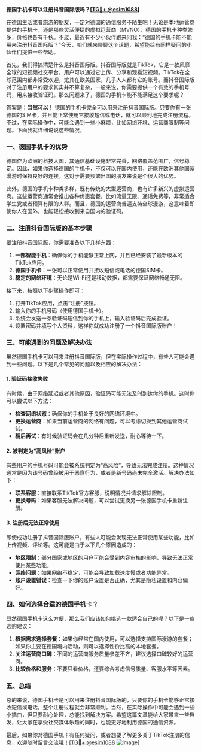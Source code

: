 **德国手机卡可以注册抖音国际版吗？[[TG💪+ @esim1088](https://t.me/s/esim1088)]**

在德国生活或者旅游的朋友，一定对德国的通信服务不陌生吧！无论是本地运营商提供的手机卡，还是那些灵活便捷的虚拟运营商（MVNO），德国的手机卡种类繁多，价格也各有千秋。不过，最近有不少小伙伴跑来问我：“德国的手机卡能不能用来注册抖音国际版？”今天，咱们就来聊聊这个话题，希望能给有同样疑问的小伙伴们提供一些帮助。

首先，我们得搞清楚什么是抖音国际版。抖音国际版就是TikTok，它是一款风靡全球的短视频社交平台，用户可以通过它上传、分享和观看短视频。TikTok在全球范围内都非常受欢迎，尤其在欧美国家，几乎人人都有它的账号。而抖音国际版对于注册用户的要求其实并不算复杂，一般来说，你需要提供一个有效的手机号码，用来接收验证码。那么问题来了，德国的手机卡能不能满足这个要求呢？

答案是：**当然可以！** 德国的手机卡完全可以用来注册抖音国际版。只要你有一张德国的SIM卡，并且能正常使用它接收短信或电话，就可以顺利地完成注册流程。不过，在实际操作中，可能会遇到一些小麻烦，比如网络环境、运营商限制等问题。下面我就详细说说这些情况。

### 一、德国手机卡的优势

德国作为欧洲的科技大国，其通信基础设施非常完善，网络覆盖范围广，信号稳定。因此，如果你选择德国的手机卡，不仅可以在国内使用，还能在欧洲其他国家漫游时保持良好的连接。这对于需要频繁出国的朋友来说是个很大的优势。

此外，德国的手机卡种类多样，既有传统的大型运营商，也有许多新兴的虚拟运营商。这些运营商通常会推出各种优惠套餐，比如流量无限、通话免费等，非常适合学生党或者预算有限的人群。而且，德国的运营商普遍支持全球漫游，这意味着即使你人在国外，也能轻松接收到来自国内的验证码。

### 二、注册抖音国际版的基本步骤

要注册抖音国际版，你需要准备以下几样东西：

1. **一部智能手机**：确保你的手机能够正常上网，并且已经安装了最新版本的TikTok应用。
2. **德国手机卡**：一张可以正常使用并接收短信或电话的德国SIM卡。
3. **稳定的网络环境**：无论是Wi-Fi还是移动数据，都需要保证网络畅通无阻。

接下来，按照以下步骤操作即可：

1. 打开TikTok应用，点击“注册”按钮。
2. 输入你的手机号码（使用德国手机卡）。
3. 系统会发送一条验证码短信到你的手机上，输入验证码后完成验证。
4. 设置密码并填写个人资料，这样你就成功注册了一个抖音国际版账户！

### 三、可能遇到的问题及解决办法

虽然德国手机卡可以用来注册抖音国际版，但在实际操作过程中，有些人可能会遇到一些问题。以下是几个常见的问题以及相应的解决办法：

#### 1. 验证码接收失败

有时候，由于网络延迟或者其他原因，验证码可能无法及时到达你的手机。这时你可以尝试以下方法：

- **检查网络状态**：确保你的手机处于良好的网络环境中。
- **更换运营商**：如果当前运营商的网络有问题，可以考虑切换到其他运营商试试。
- **稍后再试**：有时候验证码会在几分钟后重新发送，耐心等待一下。

#### 2. 被判定为“高风险”账户

有些用户的手机号码可能会被系统判定为“高风险”，导致无法完成注册。这种情况通常是因为该号码曾经被用于恶意行为，或者是新号码尚未完全激活。解决办法如下：

- **联系客服**：直接联系TikTok官方客服，说明情况并请求解除限制。
- **更换号码**：如果客服无法解决问题，可以尝试更换另一张德国手机卡重新注册。

#### 3. 注册后无法正常使用

即使成功注册了抖音国际版账户，有些人可能会发现无法正常使用某些功能，比如上传视频、评论等。这可能是由于以下几个原因造成的：

- **地区限制**：部分国家或地区的用户可能会受到内容审核的影响，导致无法正常使用某些功能。
- **网络问题**：如果网络不稳定，可能会导致加载速度慢或者功能异常。
- **账户设置错误**：检查一下你的账户设置是否正确，尤其是隐私设置和内容偏好。

### 四、如何选择合适的德国手机卡？

既然德国手机卡这么方便，那么我们应该如何挑选一款适合自己的呢？以下是一些选购建议：

1. **根据需求选择套餐**：如果你经常在国内使用，可以选择支持国际漫游的套餐；如果你主要在德国境内活动，则可以选择性价比高的本地套餐。
2. **关注运营商口碑**：不同的运营商服务质量参差不齐，建议选择口碑较好的运营商。
3. **比较价格和服务**：不要只看价格，还要综合考虑信号质量、客服水平等因素。

### 五、总结

总的来说，德国手机卡是可以用来注册抖音国际版的，只要你的手机卡能够正常接收短信或电话，整个注册过程就会非常顺利。当然，在实际操作中可能会遇到一些小插曲，但只要耐心处理，总能找到解决方案。希望这篇文章能给大家带来一些启发，让大家在享受社交媒体乐趣的同时，也能更好地利用德国的通信资源。

最后，如果你对德国手机卡有任何疑问，或者想要了解更多关于TikTok注册的信息，欢迎随时留言交流哦！[[TG💪+ @esim1088](https://t.me/s/esim1088) ![Image](https://i.postimg.cc/4NQfJmqS/Snipaste-2025-05-13-00-14-12.png)]
